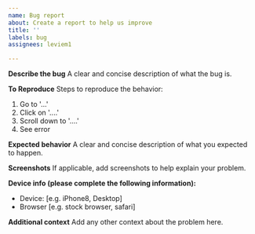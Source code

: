 ```yaml
---
name: Bug report
about: Create a report to help us improve
title: ''
labels: bug
assignees: leviem1

---
```


**Describe the bug**
A clear and concise description of what the bug is.

**To Reproduce**
Steps to reproduce the behavior:
1. Go to '...'
2. Click on '....'
3. Scroll down to '....'
4. See error

**Expected behavior**
A clear and concise description of what you expected to happen.

**Screenshots**
If applicable, add screenshots to help explain your problem.

**Device info (please complete the following information):**
- Device: [e.g. iPhone8, Desktop]
- Browser [e.g. stock browser, safari]

**Additional context**
Add any other context about the problem here.
